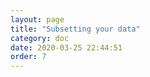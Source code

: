```yaml
---
layout: page
title: "Subsetting your data"
category: doc
date: 2020-03-25 22:44:51
order: 7
---
```

